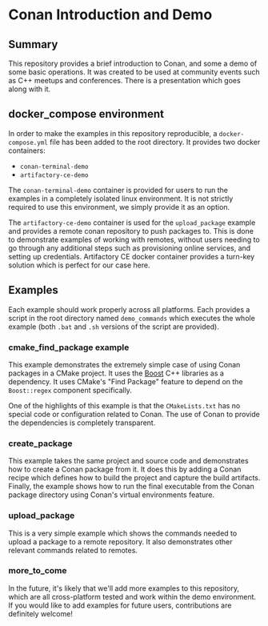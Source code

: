 # Conan Introduction and Demo

## Summary

This repository provides a brief introduction to Conan, and some a demo of some
basic operations. It was created to be used at community events such as C++
meetups and conferences. There is a presentation which goes along with it.

## docker_compose environment

In order to make the examples in this repository reproducible, a
`docker-compose.yml` file has been added to the root directory. It provides two
docker containers:

- `conan-terminal-demo`
- `artifactory-ce-demo`

The `conan-terminal-demo` container is provided for users to run the examples in
a completely isolated linux environment. It is not strictly required to use this
environment, we simply provide it as an option.

The `artifactory-ce-demo` container is used for the `upload_package` example and
provides a remote conan repository to push packages to. This is done to
demonstrate examples of working with remotes, without users needing to go
through any additional steps such as provisioning online services, and setting
up credentials. Artifactory CE docker container provides a turn-key solution
which is perfect for our case here.

## Examples

Each example should work properly across all platforms. Each provides a script
in the root directory named `demo_commands` which executes the whole example
(both `.bat` and `.sh` versions of the script are provided).

### cmake_find_package example

This example demonstrates the extremely simple case of using Conan packages in a
CMake project. It uses the [Boost](https://www.boost.org/) C++ libraries as a
dependency. It uses CMake's "Find Package" feature to depend on the
`Boost::regex` component specifically.

One of the highlights of this example is that the `CMakeLists.txt` has no
special code or configuration related to Conan. The use of Conan to provide the
dependencies is completely transparent.

### create_package

This example takes the same project and source code and demonstrates how to
create a Conan package from it. It does this by adding a Conan recipe which
defines how to build the project and capture the build artifacts. Finally, the
example shows how to run the final executable from the Conan package directory
using Conan's virtual environments feature.

### upload_package

This is a very simple example which shows the commands needed to upload a
package to a remote repository. It also demonstrates other relevant commands
related to remotes.

### more_to_come

In the future, it's likely that we'll add more examples to this repository,
which are all cross-platform tested and work within the demo environment. If you
would like to add examples for future users, contributions are definitely welcome!